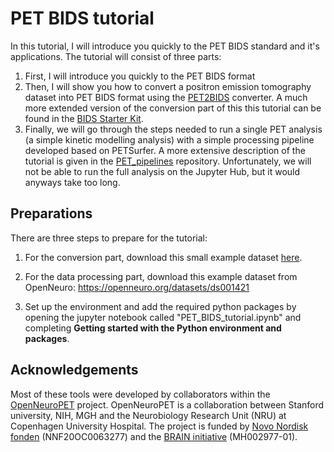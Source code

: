 # PET BIDS tutorial

In this tutorial, I will introduce you quickly to the PET BIDS standard and it's applications. The tutorial will consist of three parts:

1) First, I will introduce you quickly to the PET BIDS format
2) Then, I will show you how to convert a positron emission tomography dataset into PET BIDS format using the [PET2BIDS](https://github.com/openneuropet/PET2BIDS) converter. A much more extended version of the conversion part of this this tutorial can be found in the [BIDS Starter Kit](https://bids-standard.github.io/bids-starter-kit/).
3) Finally, we will go through the steps needed to run a single PET analysis (a simple kinetic modelling analysis) with a simple processing pipeline developed based on PETSurfer. A more extensive description of the tutorial is given in the [PET_pipelines](https://github.com/openneuropet/PET_pipelines/tree/main/pyPetSurfer) repository. Unfortunately, we will not be able to run the full analysis on the Jupyter Hub, but it would anyways take too long.

## Preparations

There are three steps to prepare for the tutorial:

1. For the conversion part, download this small example dataset [here](https://drive.google.com/file/d/10S0H7HAnMmxHNpZLlifR14ykIuiXcBAD/view?usp=sharing).

2. For the data processing part, download this example dataset from OpenNeuro: https://openneuro.org/datasets/ds001421

3. Set up the environment and add the required python packages by opening the jupyter notebook called "PET_BIDS_tutorial.ipynb" and completing **Getting started with the Python environment and packages**.



## Acknowledgements
Most of these tools were developed by collaborators within the [OpenNeuroPET](https://openneuropet.github.io/) project. OpenNeuroPET is a collaboration between Stanford university, NIH, MGH  and the Neurobiology Research Unit (NRU) at Copenhagen University  Hospital. The project is funded by [Novo Nordisk fonden](https://novonordiskfonden.dk/en/) (NNF20OC0063277) and the [BRAIN initiative](https://braininitiative.nih.gov/) (MH002977-01).

